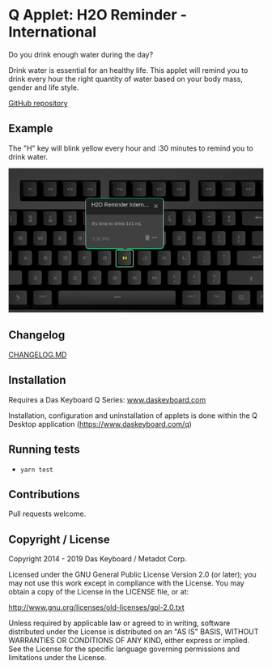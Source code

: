 # Q Applet: H2O Reminder - International

Do you drink enough water during the day?

Drink water is essential for an healthy life. This applet will remind
you to drink every hour the right quantity of water based on your body mass, gender and life style.

[GitHub repository](https://github.com/daskeyboard/daskeyboard-applet--workout-reminder)

## Example

The "H" key will blink yellow every hour and :30 minutes to remind you to drink water.

![H2O Reminder International on a Das Keybaord Q](assets/image.png "H2O Reminder International result")

## Changelog

[CHANGELOG.MD](CHANGELOG.md)

## Installation

Requires a Das Keyboard Q Series: www.daskeyboard.com

Installation, configuration and uninstallation of applets is done within
the Q Desktop application (https://www.daskeyboard.com/q)

## Running tests

- `yarn test`

## Contributions

Pull requests welcome.

## Copyright / License

Copyright 2014 - 2019 Das Keyboard / Metadot Corp.

Licensed under the GNU General Public License Version 2.0 (or later);
you may not use this work except in compliance with the License.
You may obtain a copy of the License in the LICENSE file, or at:

   http://www.gnu.org/licenses/old-licenses/gpl-2.0.txt

Unless required by applicable law or agreed to in writing, software
distributed under the License is distributed on an "AS IS" BASIS,
WITHOUT WARRANTIES OR CONDITIONS OF ANY KIND, either express or implied.
See the License for the specific language governing permissions and
limitations under the License.